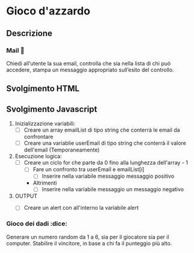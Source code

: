 # Gioco d'azzardo
## Descrizione

### Mail :email:
Chiedi all’utente la sua email,
controlla che sia nella lista di chi può accedere,
stampa un messaggio appropriato sull’esito del controllo.

## Svolgimento HTML

## Svolgimento Javascript
1. Inizializzazione variabili:
    - [ ] Creare un array emailList di tipo string che conterrà le email da confrontare
    - [ ] Creare una variablie userEmail di tipo string che conterrà il valore dell'email (Temporaneamente)
2. Esecuzione logica:
    - [ ] Creare un ciclo for che parte da 0 fino alla lunghezza dell'array - 1
        - [ ] Fare un confronto tra userEmail e emailList[i] 
            - [ ] Inserire nella variabile messaggio messaggio positivo
        - Altrimenti
             - [ ] Inserire nella variabile messaggio un messaggio negativo
3. OUTPUT
    - [ ] Creare un alert con all'interno la variabile alert




### Gioco dei dadi :dice:
Generare un numero random da 1 a 6, sia per il giocatore sia per il computer.
Stabilire il vincitore, in base a chi fa il punteggio più alto.
